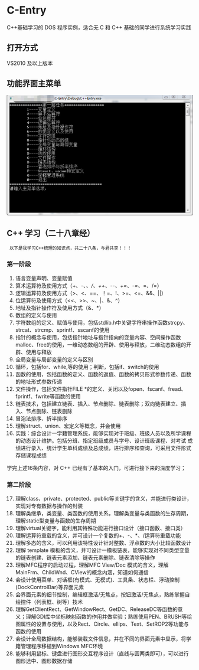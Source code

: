 # C-Entry
  C++基础学习的 DOS 程序实例，适合无 C 和 C++ 基础的同学进行系统学习实践
  
  ## 打开方式
  VS2010 及以上版本
     
  ## 功能界面主菜单
  ![image](https://raw.githubusercontent.com/GitHub-Pen/C-Entry/master/res/main.png)
    
  ## C++ 学习（二十八章经）
     以下是我学习C++梳理的知识点，共二十八条，与君共享！！！
     
  ### 第一阶段
  1.  语言变量声明、变量赋值
  2.  算术运算符及使用方式（+、-、*、/、++、--、+=、-=、*=、/=）
  3.  逻辑运算符及使用方式（>、<、==、！=、!、>=、<=、&&、||）
  4.  位运算符及使用方式（<<、>>、~、|、&、^）
  5.  地址及指针操作符及使用方式（&、*）
  6.  数组的定义与使用
  7.  字符数组的定义、赋值与使用，包括stdlib.h中关键字符串操作函数strcpy、strcat、strcmp、sprintf、sscanf的使用
  8.  指针的概念与使用，包括指针地址与指针指向的变量内容、空间操作函数malloc、free的使用，一维动态数组的开辟、使用与释放，二维动态数组的开辟、使用与释放
  9.  全局变量与局部变量的定义与区别
  10. 循环，包括for、while,等的使用；判断，包括if、switch的使用
  11. 函数的使用，包括函数的定义、函数的返值、函数的拷贝形式参数传递、函数的地址形式参数传递
  12. 文件操作，包括文件指针FILE *的定义、关闭以及fopen、fscanf、fread、fprintf、fwrite等函数的使用
  13. 链表技术，包括建立链表、插入、节点删除、链表删除；双向链表建立、插入、节点删除、链表删除
  14. 冒泡法排序、折半排序
  15. 理解struct、union、宏定义等概念，并会使用
  16. 实践：综合设计一学籍管理系统，能够实现对于班级、班级人员以及所学课程的动态设计维护。包括分班、指定班级成员与学号、设计班级课程、对考试 成绩进行录入、统计学生单科成绩及总成绩，进行排序和查询，可采用文件形式存储课程成绩
         
  学完上述16条内容，对 C++ 已经有了基本的入门，可进行接下来的深度学习；
         
 ### 第二阶段
          
  17. 理解class、private、protected、public等关键字的含义，并能进行类设计，实现对专有数据与操作的封装
  18. 理解类继承，类变量、类函数的使用关系，理解类变量与类函数的生存周期，理解static型变量与函数的生存周期
  19. 理解virtual关键字，能利用其特殊功能进行接口设计（接口函数、接口类）
  20. 理解运算符重载的含义，并可设计一个复数的+、-、*、/运算符重载功能
  21. 理解多态的含义，可以利用该特性设计针对整数、浮点数的大小比较函数设计
  22. 理解 template 模板的含义，并可设计一模板链表，能够实现对不同类型变量的链表创建、链表元素添加、链表元素删除、链表清除等操作
  23. 理解MFC程序的启动过程，理解MFC View/Doc 模式的含义，理解MainFrm、ChildWnd、CView的概念内涵，知道如何通信
  24. 会设计使用菜单、对话框(有模式、无模式)、工具条、状态栏、浮动控制(DockControlBar)等界面元素
  25. 会界面元素的细节控制，编辑框激活/无焦点，按钮激活/无焦点，熟练掌握自绘控件（列表框、树等）技术
  26. 理解GetClientRect、GetWindowRect、GetDC、ReleaseDC等函数的意义；理解GDI库中坐标映射函数的作用并做实验；熟练使用PEN、BRUSH等绘图属性的设置与使用，以及Rect、Circle、ellips、Text、SetROP2等功能与函数的使用
  27. 会设计全局数据结构，能够装载文件信息，并在不同的界面元素中显示，将学籍管理程序移植到Windows MFC环境
  28. 能够利用鼠标、键盘进行图形交互程序设计（直线与圆两类即可），可以进行图形选中、图形数据存储
  
